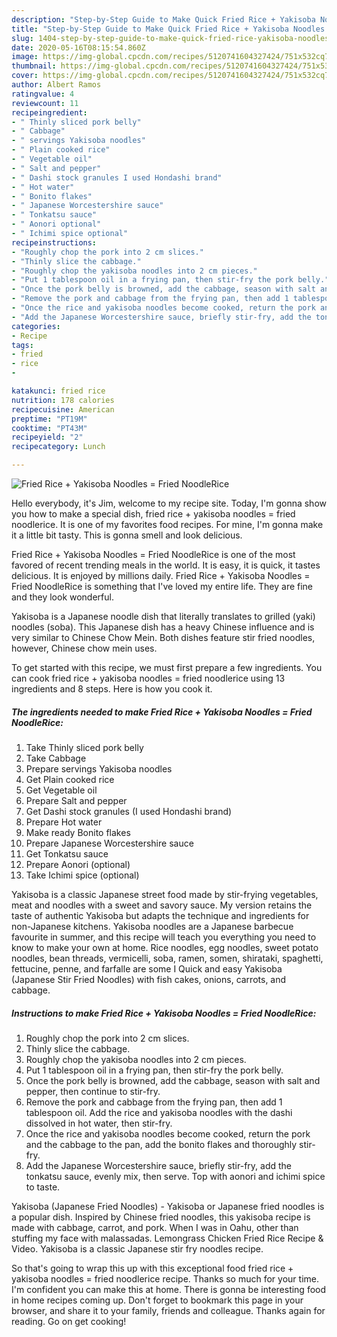 ```yaml
---
description: "Step-by-Step Guide to Make Quick Fried Rice + Yakisoba Noodles = Fried NoodleRice"
title: "Step-by-Step Guide to Make Quick Fried Rice + Yakisoba Noodles = Fried NoodleRice"
slug: 1404-step-by-step-guide-to-make-quick-fried-rice-yakisoba-noodles-fried-noodlerice
date: 2020-05-16T08:15:54.860Z
image: https://img-global.cpcdn.com/recipes/5120741604327424/751x532cq70/fried-rice-yakisoba-noodles-fried-noodlerice-recipe-main-photo.jpg
thumbnail: https://img-global.cpcdn.com/recipes/5120741604327424/751x532cq70/fried-rice-yakisoba-noodles-fried-noodlerice-recipe-main-photo.jpg
cover: https://img-global.cpcdn.com/recipes/5120741604327424/751x532cq70/fried-rice-yakisoba-noodles-fried-noodlerice-recipe-main-photo.jpg
author: Albert Ramos
ratingvalue: 4
reviewcount: 11
recipeingredient:
- " Thinly sliced pork belly"
- " Cabbage"
- " servings Yakisoba noodles"
- " Plain cooked rice"
- " Vegetable oil"
- " Salt and pepper"
- " Dashi stock granules I used Hondashi brand"
- " Hot water"
- " Bonito flakes"
- " Japanese Worcestershire sauce"
- " Tonkatsu sauce"
- " Aonori optional"
- " Ichimi spice optional"
recipeinstructions:
- "Roughly chop the pork into 2 cm slices."
- "Thinly slice the cabbage."
- "Roughly chop the yakisoba noodles into 2 cm pieces."
- "Put 1 tablespoon oil in a frying pan, then stir-fry the pork belly."
- "Once the pork belly is browned, add the cabbage, season with salt and pepper, then continue to stir-fry."
- "Remove the pork and cabbage from the frying pan, then add 1 tablespoon oil. Add the rice and yakisoba noodles with the dashi dissolved in hot water, then stir-fry."
- "Once the rice and yakisoba noodles become cooked, return the pork and the cabbage to the pan, add the bonito flakes and thoroughly stir-fry."
- "Add the Japanese Worcestershire sauce, briefly stir-fry, add the tonkatsu sauce, evenly mix, then serve. Top with aonori and ichimi spice to taste."
categories:
- Recipe
tags:
- fried
- rice
- 

katakunci: fried rice  
nutrition: 178 calories
recipecuisine: American
preptime: "PT19M"
cooktime: "PT43M"
recipeyield: "2"
recipecategory: Lunch

---
```



![Fried Rice + Yakisoba Noodles = Fried NoodleRice](https://img-global.cpcdn.com/recipes/5120741604327424/751x532cq70/fried-rice-yakisoba-noodles-fried-noodlerice-recipe-main-photo.jpg)

Hello everybody, it's Jim, welcome to my recipe site. Today, I'm gonna show you how to make a special dish, fried rice + yakisoba noodles = fried noodlerice. It is one of my favorites food recipes. For mine, I'm gonna make it a little bit tasty. This is gonna smell and look delicious.

Fried Rice + Yakisoba Noodles = Fried NoodleRice is one of the most favored of recent trending meals in the world. It is easy, it is quick, it tastes delicious. It is enjoyed by millions daily. Fried Rice + Yakisoba Noodles = Fried NoodleRice is something that I've loved my entire life. They are fine and they look wonderful.

Yakisoba is a Japanese noodle dish that literally translates to grilled (yaki) noodles (soba). This Japanese dish has a heavy Chinese influence and is very similar to Chinese Chow Mein. Both dishes feature stir fried noodles, however, Chinese chow mein uses.


To get started with this recipe, we must first prepare a few ingredients. You can cook fried rice + yakisoba noodles = fried noodlerice using 13 ingredients and 8 steps. Here is how you cook it.

<!--inarticleads1-->

##### The ingredients needed to make Fried Rice + Yakisoba Noodles = Fried NoodleRice:

1. Take  Thinly sliced pork belly
1. Take  Cabbage
1. Prepare  servings Yakisoba noodles
1. Get  Plain cooked rice
1. Get  Vegetable oil
1. Prepare  Salt and pepper
1. Get  Dashi stock granules (I used Hondashi brand)
1. Prepare  Hot water
1. Make ready  Bonito flakes
1. Prepare  Japanese Worcestershire sauce
1. Get  Tonkatsu sauce
1. Prepare  Aonori (optional)
1. Take  Ichimi spice (optional)


Yakisoba is a classic Japanese street food made by stir-frying vegetables, meat and noodles with a sweet and savory sauce. My version retains the taste of authentic Yakisoba but adapts the technique and ingredients for non-Japanese kitchens. Yakisoba noodles are a Japanese barbecue favourite in summer, and this recipe will teach you everything you need to know to make your own at home. Rice noodles, egg noodles, sweet potato noodles, bean threads, vermicelli, soba, ramen, somen, shirataki, spaghetti, fettucine, penne, and farfalle are some I Quick and easy Yakisoba (Japanese Stir Fried Noodles) with fish cakes, onions, carrots, and cabbage. 

<!--inarticleads2-->

##### Instructions to make Fried Rice + Yakisoba Noodles = Fried NoodleRice:

1. Roughly chop the pork into 2 cm slices.
1. Thinly slice the cabbage.
1. Roughly chop the yakisoba noodles into 2 cm pieces.
1. Put 1 tablespoon oil in a frying pan, then stir-fry the pork belly.
1. Once the pork belly is browned, add the cabbage, season with salt and pepper, then continue to stir-fry.
1. Remove the pork and cabbage from the frying pan, then add 1 tablespoon oil. Add the rice and yakisoba noodles with the dashi dissolved in hot water, then stir-fry.
1. Once the rice and yakisoba noodles become cooked, return the pork and the cabbage to the pan, add the bonito flakes and thoroughly stir-fry.
1. Add the Japanese Worcestershire sauce, briefly stir-fry, add the tonkatsu sauce, evenly mix, then serve. Top with aonori and ichimi spice to taste.


Yakisoba (Japanese Fried Noodles) - Yakisoba or Japanese fried noodles is a popular dish. Inspired by Chinese fried noodles, this yakisoba recipe is made with cabbage, carrot, and pork. When I was in Oahu, other than stuffing my face with malassadas. Lemongrass Chicken Fried Rice Recipe &amp; Video. Yakisoba is a classic Japanese stir fry noodles recipe. 

So that's going to wrap this up with this exceptional food fried rice + yakisoba noodles = fried noodlerice recipe. Thanks so much for your time. I'm confident you can make this at home. There is gonna be interesting food in home recipes coming up. Don't forget to bookmark this page in your browser, and share it to your family, friends and colleague. Thanks again for reading. Go on get cooking!
